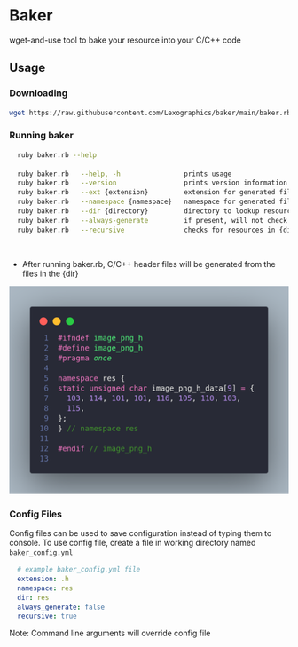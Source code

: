 # Baker

wget-and-use tool to bake your resource into your C/C++ code

## Usage
### Downloading
```sh
wget https://raw.githubusercontent.com/Lexographics/baker/main/baker.rb
```

### Running baker
```sh
  ruby baker.rb --help

  ruby baker.rb   --help, -h                prints usage
  ruby baker.rb   --version                 prints version information
  ruby baker.rb   --ext {extension}         extension for generated files (default: .h)
  ruby baker.rb   --namespace {namespace}   namespace for generated files (default: )
  ruby baker.rb   --dir {directory}         directory to lookup resources (default: ./)
  ruby baker.rb   --always-generate         if present, will not check file modification dates
  ruby baker.rb   --recursive               checks for resources in {dir} recursively
```
<br>

- After running baker.rb, C/C++ header files will be generated from the files in the {dir} 

<img src="res/code.png"/>

### Config Files
Config files can be used to save configuration instead of typing them to console.
To use config file, create a file in working directory named `baker_config.yml`
```yml
  # example baker_config.yml file
  extension: .h
  namespace: res
  dir: res
  always_generate: false
  recursive: true
```
Note: Command line arguments will override config file
